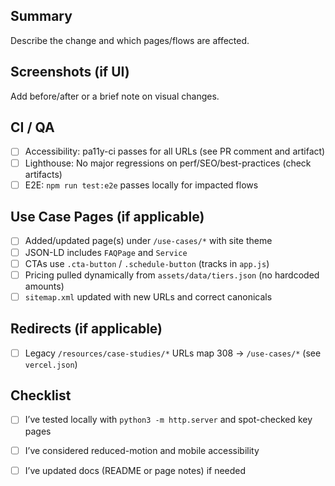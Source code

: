 ## Summary

Describe the change and which pages/flows are affected.

## Screenshots (if UI)

Add before/after or a brief note on visual changes.

## CI / QA

- [ ] Accessibility: pa11y-ci passes for all URLs (see PR comment and artifact)
- [ ] Lighthouse: No major regressions on perf/SEO/best-practices (check artifacts)
- [ ] E2E: `npm run test:e2e` passes locally for impacted flows

## Use Case Pages (if applicable)

- [ ] Added/updated page(s) under `/use-cases/*` with site theme
- [ ] JSON-LD includes `FAQPage` and `Service`
- [ ] CTAs use `.cta-button` / `.schedule-button` (tracks in `app.js`)
- [ ] Pricing pulled dynamically from `assets/data/tiers.json` (no hardcoded amounts)
- [ ] `sitemap.xml` updated with new URLs and correct canonicals

## Redirects (if applicable)

- [ ] Legacy `/resources/case-studies/*` URLs map 308 → `/use-cases/*` (see `vercel.json`)

## Checklist

- [ ] I’ve tested locally with `python3 -m http.server` and spot-checked key pages
- [ ] I’ve considered reduced-motion and mobile accessibility
- [ ] I’ve updated docs (README or page notes) if needed

